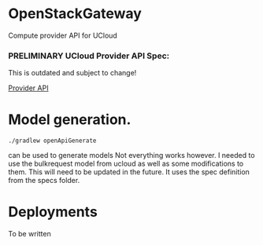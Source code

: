 # OpenStackGateway

Compute provider API for UCloud

### PRELIMINARY UCloud Provider API Spec:
This is outdated and subject to change!

[Provider API](specs/ProviderAPI.html)

# Model generation.

`./gradlew openApiGenerate`

can be used to generate models
Not everything works however. I needed to use the bulkrequest model from ucloud as well as some modifications to them.
This will need to be updated in the future.
It uses the spec definition from the specs folder.

# Deployments

To be written